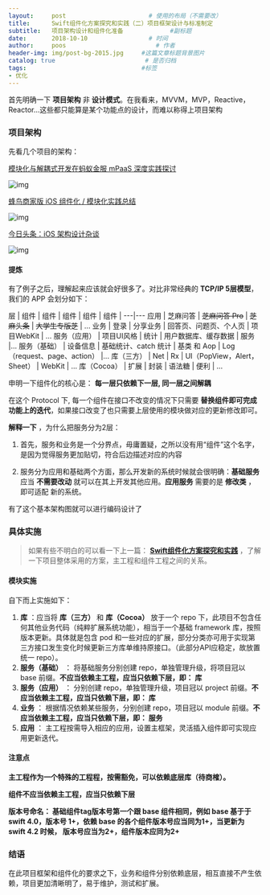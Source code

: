 ```yaml
---
layout:     post                       # 使用的布局（不需要改）
title:      Swift组件化方案探究和实践（二）项目框架设计与标准制定                # 标题
subtitle:   项目架构设计和组件化准备             #副标题
date:       2018-10-10                 # 时间
author:     poos                         # 作者
header-img: img/post-bg-2015.jpg     #这篇文章标题背景图片
catalog: true                         # 是否归档
tags:                                #标签
- 优化
---
```



首先明确一下 **项目架构** 非 **设计模式**。在我看来，MVVM，MVP，Reactive，Reactor...这些都只能算是某个功能点的设计，而难以称得上项目架构

### 项目架构

先看几个项目的架构：

[模块化与解耦式开发在蚂蚁金服 mPaaS 深度实践探讨](https://mp.weixin.qq.com/s/pzDt08LgchigK0Ow1qJo3w)

![img](https://poos.github.io/img/module_ali.png)


[蜂鸟商家版 iOS 组件化 / 模块化实践总结](https://juejin.im/post/5a620cf5f265da3e36415764)

![img](https://poos.github.io/img/module_fengniao.png)


[今日头条：iOS 架构设计杂谈](https://juejin.im/post/5b2b1a73e51d4558b27782c0)

![img](https://poos.github.io/img/module_toutiao.png)


#### 提炼

有了例子之后，理解起来应该就会好很多了。对比非常经典的 **TCP/IP 5层模型**，我们的 APP 会划分如下：





层 | 组件 |  组件 |  组件 |  组件 |  组件 |
---|---
应用 | 芝麻问答 | ~~芝麻问答 Pro~~ | ~~芝麻头条~~ | ~~大学生专版芝~~ | ...
业务 | 登录 | 分享业务 | 回答页、问题页、个人页 | 项目WebKit | ...
服务（应用） |  项目UI风格 | 统计 | 用户数据库、缓存数据 | 服务 |...
服务（基础） | 设备信息 | 基础统计、catch 统计 | 基类 和 Aop | Log（request、page、action） |...
库（三方） | Net | Rx | UI（PopView，Alert，Sheet） | WebKit | ...
库（Cocoa） | 扩展 | 封装 | 语法糖 | 便利 | ...

申明一下组件化的核心是： **每一层只依赖下一层, 同一层之间解耦**


在这个 Protocol 下, 每一个组件在接口不改变的情况下只需要 **替换组件即可完成功能上的迭代**，如果接口改变了也只需要上层使用的模块做对应的更新修改即可。


**解释一下** ，为什么把服务分为2层：

1. 首先，服务和业务是一个分界点，毋庸置疑，之所以没有用“组件”这个名字，是因为觉得服务更加贴切，符合后边描述对应的内容

2. 服务分为应用和基础两个方面，那么开发新的系统时候就会很明确：**基础服务** 应当 **不需要改动** 就可以在其上开发其他应用。**应用服务** 需要的是 **修改类** ，即可适配 新的系统。

有了这个基本架构图就可以进行编码设计了

### 具体实施
>  如果有些不明白的可以看一下上一篇：  **[Swift组件化方案探究和实践](http://poos.github.io/2018/10/10/Module/)** ，了解一下项目整体采用的方案，主工程和组件工程之间的关系。

#### 模块实施

自下而上实施如下：

1. **库** ：应当将 **库（三方）** 和 **库（Cocoa）** 放于一个 repo 下，此项目不包含任何其他业务代码（纯粹扩展系统功能），相当于一个基础 framework 库，按照版本更新。具体就是包含 pod 和一些对应的扩展，部分分类亦可用于实现第三方接口发生变化时候更新三方库单维持原接口。（此部分API应稳定，故放置统一 repo）。
2. **服务（基础）** ： 将基础服务分别创建 repo，单独管理升级，将项目冠以 base 前缀。**不应当依赖主工程，应当只依赖下层，即： 库**
3. **服务（应用）** ： 分别创建 repo，单独管理升级，项目冠以 project 前缀。**不应当依赖主工程，应当只依赖下层，即： 库**
4. **业务** ： 根据情况依赖某些服务，分别创建 repo，项目冠以 module 前缀。**不应当依赖主工程，应当只依赖下层，即： 服务**
5. **应用** ： 主工程按需导入相应的应用，设置主框架，灵活插入组件即可实现应用更新迭代。

#### 注意点

**主工程作为一个特殊的工程程，按需豁免，可以依赖底层库（待商榷）。**

**组件不应当依赖主工程，应当只依赖下层**

**版本号命名： 基础组件tag版本号第一个跟 base 组件相同，例如 base 基于于 swift 4.0，版本号 1+，依赖 base 的各个组件版本号应当同为1+，当更新为 swift 4.2 时候， 版本号应当为2+，组件版本应同为2+**

### 结语

在此项目框架和组件化的要求之下，业务和组件分别依赖底层，相互直接不产生依赖，项目更加清晰明了，易于维护，测试和扩展。

